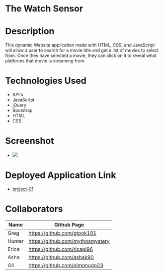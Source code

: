 # The Watch Sensor


# Description
This dynamic Website application made with HTML, CSS, and JavaScript will allow a user to search for a movie title and get a list of movies to select from. Once they have selected a movie, they can click on it to reveal what platforms that movie is streaming from.

# Technologies Used
* API's
* JavaScript
* jQuery
* Bootstrap
* HTML
* CSS



# Screenshot

* ![](./assets/images/watch-sensor.png)


# Deployed Application Link

* [project-01](https://ashak90.github.io/project-01/)



# Collaborators 

| Name    | Github Page |
| ------- | ----------- |
| Greg    | https://github.com/gtook101 |
| Hunter  | https://github.com/mythosmystery |
| Erica   | https://github.com/ricapi96  |
| Asha    | https://github.com/ashak90   |
| Oli     | https://github.com/oimonugo23  |